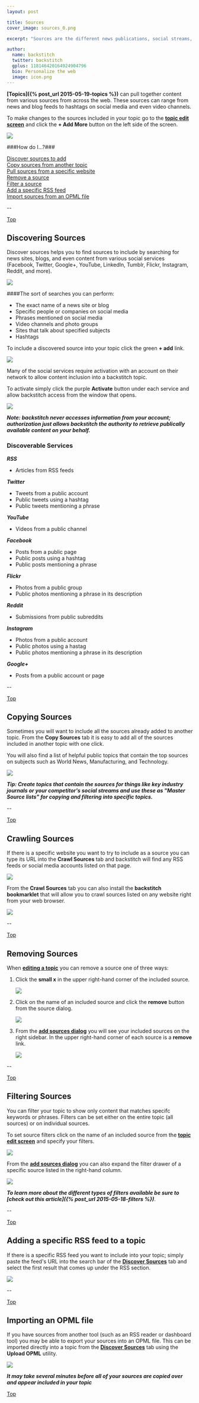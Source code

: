 ```yaml
---
layout: post

title: Sources
cover_image: sources_0.png

excerpt: "Sources are the different news publications, social streams, video channels, and more that your topic selects content from."

author:
  name: backstitch
  twitter: backstitch
  gplus: 118146420164924904796 
  bio: Personalize the web
  image: icon.png
---
```


**[Topics]({% post_url 2015-05-19-topics %})** can pull together content from various sources from across the web.  These sources can range from news and blog feeds to hashtags on social media and even video channels.  

To make changes to the sources included in your topic go to the <a href="/2015/05/19/topics/#EditingTopics" target="_blank"><b>topic edit screen</b></a> and click the **+ Add More** button on the left side of the screen.

<div class="full zoomable"><img src="/images/edit_topic_2.png"></div>

<a name='Top'></a>
###How do I...?###

[Discover sources to add](#DiscoverSources)<br />
[Copy sources from another topic](#CopySources)<br />
[Pull sources from a specific website](#CrawlSources)<br />
[Remove a source](#RemoveSources)<br />
[Filter a source](#FilterSources)<br />
[Add a specific RSS feed](#AddRssFeed)<br />
[Import sources from an OPML file](#ImportOPMLFile)<br />

--

<a name='DiscoverSources'></a>

[Top](#Top)<br />
## Discovering Sources

Discover sources helps you to find sources to include by searching for news sites, blogs, and even content from various social services (Facebook, Twitter, Google+, YouTube, LinkedIn, Tumblr, Flickr, Instagram, Reddit, and more).

<div class="full zoomable"><img src="/images/discover_sources_0.png"></div>

####The sort of searches you can perform:
- The exact name of a news site or blog
- Specific people or companies on social media
- Phrases mentioned on social media
- Video channels and photo groups
- Sites that talk about specified subjects
- Hashtags

To include a discovered source into your topic click the green **+ add** link.

<div class="full zoomable"><img src="/images/discover_sources_1.png"></div>

Many of the social services require activation with an account on their network to allow content inclusion into a backstitch topic.  

To activate simply click the purple **Activate** button under each service and allow backstitch access from the window that opens.

<div class="full zoomable"><img src="/images/authenticate_discover.png"></div>

***Note: backstitch never accesses information from your account; authorization just allows backstitch the authority to retrieve publically available content on your behalf.***


### Discoverable Services

***RSS***

- Articles from RSS feeds

***Twitter***

- Tweets from a public account
- Public tweets using a hashtag
- Public tweets mentioning a phrase

***YouTube***

- Videos from a public channel

***Facebook***

- Posts from a public page
- Public posts using a hashtag
- Public posts mentioning a phrase

***Flickr***

- Photos from a public group
- Public photos mentioning a phrase in its description

***Reddit***

- Submissions from public subreddits

***Instagram***

- Photos from a public account
- Public photos using a hastag
- Public photos mentioning a phrase in its description

***Google+***

- Posts from a public account or page

--

<a name='CopySources'></a>

[Top](#Top)<br />
## Copying Sources

Sometimes you will want to include all the sources already added to another topic.  From the **Copy Sources** tab it is easy to add all of the sources included in another topic with one click.  

You will also find a list of helpful public topics that contain the top sources on subjects such as World News, Manufacturing, and Technology.

<div class="full zoomable"><img src="/images/copy_sources_0.png"></div>

***Tip: Create topics that contain the sources for things like key industry journals or your competitor's social streams and use these as "Master Source lists" for copying and filtering into specific topics.***

--

<a name='CrawlSources'></a>

[Top](#Top)<br />
## Crawling Sources

If there is a specific website you want to try to include as a source you can type its URL into the **Crawl Sources** tab and backstitch will find any RSS feeds or social media accounts listed on that page.

<div class="full zoomable"><img src="/images/crawl_sources_0.png"></div>

From the **Crawl Sources** tab you can also install the **backstitch bookmarklet** that will allow you to crawl sources listed on any website right from your web browser.

<div class="full zoomable"><img src="/images/crawl_sources_1.png"></div>

--

<a name='RemoveSources'></a>

[Top](#Top)<br />
## Removing Sources
 When <a href="/2015/05/19/topics/#EditingTopics" target="_blank"><b>editing a topic</b></a> you can remove a source one of three ways:
 
 1. Click the **small x** in the upper right-hand corner of the included source. <div class="full zoomable"><img src="/images/edit_topic_3.png"></div> 
 2. Click on the name of an included source and click the **remove** button from the source dialog. <div class="full zoomable"><img src="/images/remove_sources_0.png"></div>
 
 3. From the **[add sources dialog](#DiscoverSources)** you will see your included sources on the right sidebar.  In the upper right-hand corner of each source is a **remove** link. <div class="full zoomable"><img src="/images/remove_sources_1.png"></div>

--

<a name='FilterSources'></a>

[Top](#Top)<br />
## Filtering Sources

You can filter your topic to show only content that matches specifc keywords or phrases.  Filters can be set either on the entire topic (all sources) or on individual sources.  

To set source filters click on the name of an included source from the <a href="/2015/05/19/topics/#EditingTopics" target="_blank"><b>topic edit screen</b></a> and specify your filters.

<div class="full zoomable"><img src="/images/filter_sources_0.png"></div>

From the **[add sources dialog](#DiscoverSources)** you can also expand the filter drawer of a specific source listed in the right-hand column.

<div class="full zoomable"><img src="/images/filter_sources_1.png"></div>

***To learn more about the different types of filters available be sure to **[check out this article]({% post_url 2015-05-18-filters %})*****.

--

<a name='AddRssFeed'></a>

[Top](#Top)<br />
## Adding a specific RSS feed to a topic

If there is a specific RSS feed you want to include into your topic; simply paste the feed's URL into the search bar of the **[Discover Sources](#DiscoverSources)** tab and select the first result that comes up under the RSS section.

<div class="full zoomable"><img src="/images/rss_sources.png"></div>

--

<a name='ImportOPMLFile'></a>

[Top](#Top)<br />
## Importing an OPML file

If you have sources from another tool (such as an RSS reader or dashboard tool) you may be able to export your sources into an OPML file.  This can be imported directly into a topic from the **[Discover Sources](#DiscoverSources)** tab using the **Upload OPML** utility.

<div class="full zoomable"><img src="/images/opml_sources.png"></div>

***It may take several minutes before all of your sources are copied over and appear included in your topic***

[Top](#Top)<br />  